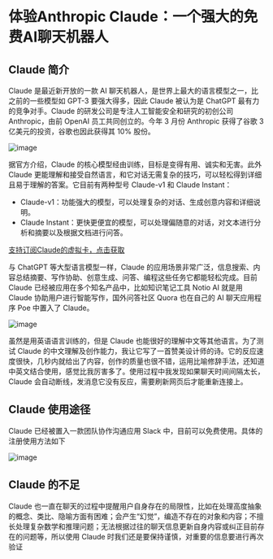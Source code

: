 # 体验Anthropic Claude：一个强大的免费AI聊天机器人

## Claude 简介

Claude 是最近新开放的一款 AI 聊天机器人，是世界上最大的语言模型之一，比之前的一些模型如 GPT-3 要强大得多，因此 Claude 被认为是 ChatGPT 最有力的竞争对手。Claude 的研发公司是专注人工智能安全和研究的初创公司 Anthropic，由前 OpenAI 员工共同创立的。今年 3 月份 Anthropic 获得了谷歌 3 亿美元的投资，谷歌也因此获得其 10% 股份。

![image](https://github.com/atiharox35/Claude/assets/169963383/6b161261-29a0-48a2-9f97-38eecd84d2a1)


据官方介绍，Claude 的核心模型经由训练，目标是变得有用、诚实和无害。此外 Claude 更能理解和接受自然语言，和它对话无需复杂的技巧，可以轻松得到详细且易于理解的答案。它目前有两种型号 Claude-v1 和 Claude Instant：

- Claude-v1：功能强大的模型，可以处理复杂的对话、生成创意内容和详细说明。
- Claude Instant：更快更便宜的模型，可以处理偏随意的对话，对文本进行分析和摘要以及根据文档进行问答。

[支持订阅Claude的虚拟卡，点击获取](https://bit.ly/bewildcard)

与 ChatGPT 等大型语言模型一样，Claude 的应用场景非常广泛，信息搜索、内容总结摘要、写作协助、创意生成、问答、编程这些任务它都能轻松完成。目前 Claude 已经被应用在多个知名产品中，比如知识笔记工具 Notio AI 就是用 Claude 协助用户进行智能写作，国外问答社区 Quora 也在自己的 AI 聊天应用程序 Poe 中置入了 Claude。

![image](https://github.com/atiharox35/Claude/assets/169963383/ac779c1a-d75b-44d6-b5b6-3ec6259438fc)


虽然是用英语语言训练的，但是 Claude 也能很好的理解中文等其他语言。为了测试 Claude 的中文理解及创作能力，我让它写了一首赞美设计师的诗。它的反应速度很快，几秒内就给出了内容，创作的质量也很不错，运用比喻修辞手法，还知道中英文结合使用，感觉比我厉害多了。使用过程中我发现如果聊天时间间隔太长，Claude 会自动断线，发消息它没有反应，需要刷新网页后才能重新连接上。

## Claude 使用途径

Claude 已经被置入一款团队协作沟通应用 Slack 中，目前可以免费使用。具体的注册使用方法如下

![image](https://github.com/atiharox35/Claude/assets/169963383/63dd8d84-1499-4e90-88a6-b5999fde99b9)


## Claude 的不足

Claude 也一直在聊天的过程中提醒用户自身存在的局限性，比如在处理高度抽象的概念、类比、隐喻方面有困难；会产生“幻觉”，编造不存在的对象和内容；不擅长处理复杂数学和推理问题；无法根据过往的聊天信息更新自身内容或纠正目前存在的问题等，所以使用 Claude 时我们还是要保持谨慎，对重要的信息要进行再次验证
